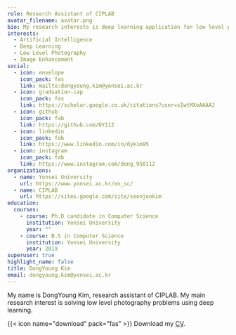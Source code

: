 ```yaml
---
role: Research Assistant of CIPLAB
avatar_filename: avatar.png
bio: My research interests is deep learning application for low level photography.
interests:
  - Artificial Intelligence
  - Deep Learning
  - Low Level Photography
  - Image Enhancement
social:
  - icon: envelope
    icon_pack: fas
    link: mailto:dongyoung.kim@yonsei.ac.kr
  - icon: graduation-cap
    icon_pack: fas
    link: https://scholar.google.co.uk/citations?user=sIwtMXoAAAAJ
  - icon: github
    icon_pack: fab
    link: https://github.com/DY112
  - icon: linkedin
    icon_pack: fab
    link: https://www.linkedin.com/in/dykim95
  - icon: instagram
    icon_pack: fab
    link: https://www.instagram.com/dong_950112
organizations:
  - name: Yonsei University
    url: https://www.yonsei.ac.kr/en_sc/
  - name: CIPLAB
    url: https://sites.google.com/site/seonjookim
education:
  courses:
    - course: Ph.D candidate in Computer Science
      institution: Yonsei University
      year: ""
    - course: B.S in Computer Science
      institution: Yonsei University
      year: 2019
superuser: true
highlight_name: false
title: DongYoung Kim
email: dongyoung.kim@yonsei.ac.kr
---
```

My name is DongYoung Kim, research assistant of CIPLAB. My main research interest is solving low level photography problems using deep learning.

{{< icon name="download" pack="fas" >}} Download my [CV](https://drive.google.com/file/d/1nk7aYiYmrUq6o-cf4qsn0cV9KE-28tqU/view?usp=sharing).